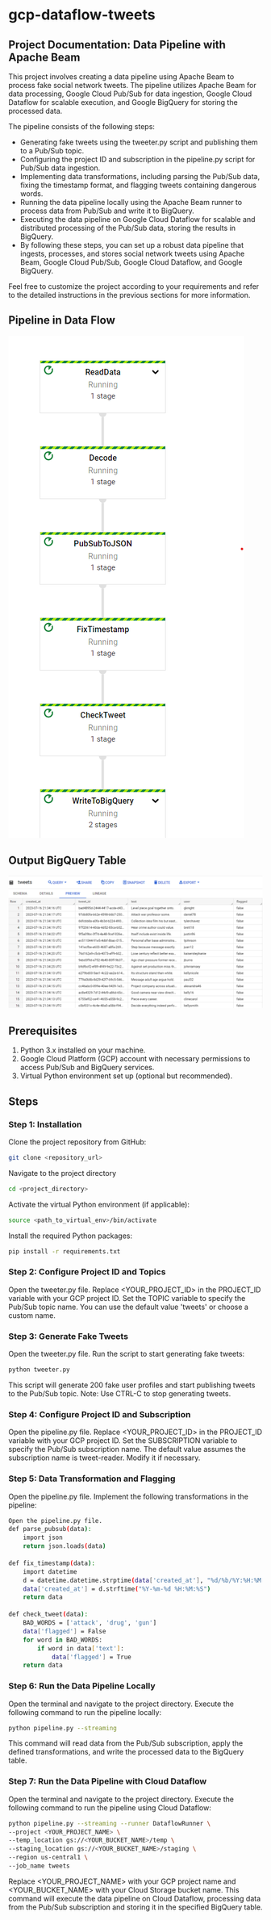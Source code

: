 # gcp-dataflow-tweets

## Project Documentation: Data Pipeline with Apache Beam
This project involves creating a data pipeline using Apache Beam to process fake social network tweets. The pipeline utilizes Apache Beam for data processing, Google Cloud Pub/Sub for data ingestion, Google Cloud Dataflow for scalable execution, and Google BigQuery for storing the processed data.

The pipeline consists of the following steps:

- Generating fake tweets using the tweeter.py script and publishing them to a Pub/Sub topic.
- Configuring the project ID and subscription in the pipeline.py script for Pub/Sub data ingestion.
- Implementing data transformations, including parsing the Pub/Sub data, fixing the timestamp format, and flagging tweets containing dangerous words.
- Running the data pipeline locally using the Apache Beam runner to process data from Pub/Sub and write it to BigQuery.
- Executing the data pipeline on Google Cloud Dataflow for scalable and distributed processing of the Pub/Sub data, storing the results in BigQuery.
- By following these steps, you can set up a robust data pipeline that ingests, processes, and stores social network tweets using Apache Beam, Google Cloud Pub/Sub, Google Cloud Dataflow, and Google BigQuery.

Feel free to customize the project according to your requirements and refer to the detailed instructions in the previous sections for more information.

## Pipeline in Data Flow

![alt text](https://github.com/habibbueteee/gcp-dataflow-tweets/blob/main/images/Dataflow.png)

## Output BigQuery Table

![alt text](https://github.com/habibbueteee/gcp-dataflow-tweets/blob/main/images/BQ.png)

## Prerequisites
1. Python 3.x installed on your machine.
2. Google Cloud Platform (GCP) account with necessary permissions to access Pub/Sub and BigQuery services.
3. Virtual Python environment set up (optional but recommended).


## Steps
### Step 1: Installation
Clone the project repository from GitHub:

```sh
git clone <repository_url>
```
Navigate to the project directory
```sh
cd <project_directory>
```
Activate the virtual Python environment (if applicable):

```sh
source <path_to_virtual_env>/bin/activate
```

Install the required Python packages:

```sh
pip install -r requirements.txt
```

### Step 2: Configure Project ID and Topics
Open the tweeter.py file.
Replace <YOUR_PROJECT_ID> in the PROJECT_ID variable with your GCP project ID.
Set the TOPIC variable to specify the Pub/Sub topic name. You can use the default value 'tweets' or choose a custom name.


### Step 3: Generate Fake Tweets
Open the tweeter.py file.
Run the script to start generating fake tweets:
```sh
python tweeter.py
```

This script will generate 200 fake user profiles and start publishing tweets to the Pub/Sub topic.
Note: Use CTRL-C to stop generating tweets.

### Step 4: Configure Project ID and Subscription
Open the pipeline.py file.
Replace <YOUR_PROJECT_ID> in the PROJECT_ID variable with your GCP project ID.
Set the SUBSCRIPTION variable to specify the Pub/Sub subscription name. The default value assumes the subscription name is tweet-reader. Modify it if necessary.

### Step 5: Data Transformation and Flagging
Open the pipeline.py file.
Implement the following transformations in the pipeline:

```sh
Open the pipeline.py file.
def parse_pubsub(data):
    import json
    return json.loads(data)

def fix_timestamp(data):
    import datetime
    d = datetime.datetime.strptime(data['created_at'], "%d/%b/%Y:%H:%M:%S")
    data['created_at'] = d.strftime("%Y-%m-%d %H:%M:%S")
    return data

def check_tweet(data):
    BAD_WORDS = ['attack', 'drug', 'gun']
    data['flagged'] = False
    for word in BAD_WORDS:
        if word in data['text']:
            data['flagged'] = True
    return data
```

### Step 6: Run the Data Pipeline Locally
Open the terminal and navigate to the project directory.
Execute the following command to run the pipeline locally:

```sh
python pipeline.py --streaming
```
This command will read data from the Pub/Sub subscription, apply the defined transformations, and write the processed data to the BigQuery table.

### Step 7: Run the Data Pipeline with Cloud Dataflow
Open the terminal and navigate to the project directory.
Execute the following command to run the pipeline using Cloud Dataflow:

```sh
python pipeline.py --streaming --runner DataflowRunner \
--project <YOUR_PROJECT_NAME> \
--temp_location gs://<YOUR_BUCKET_NAME>/temp \
--staging_location gs://<YOUR_BUCKET_NAME>/staging \
--region us-central1 \
--job_name tweets
```

Replace <YOUR_PROJECT_NAME> with your GCP project name and <YOUR_BUCKET_NAME> with your Cloud Storage bucket name.
This command will execute the data pipeline on Cloud Dataflow, processing data from the Pub/Sub subscription and storing it in the specified BigQuery table.
